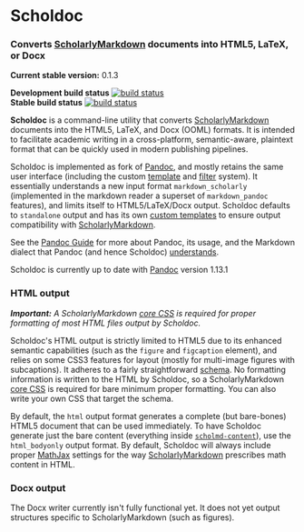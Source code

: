 Scholdoc
========

### Converts [ScholarlyMarkdown][scholmd] documents into HTML5, LaTeX, or Docx

**Current stable version:** 0.1.3

**Development build status** [![build status][scholarly-devel-travisimage]][travis_stat]  
**Stable build status** [![build status][scholarly-travisimage]][travis_stat]

**Scholdoc** is a command-line utility that converts
[ScholarlyMarkdown][scholmd] documents into the HTML5, LaTeX, and Docx (OOML)
formats. It is intended to facilitate academic writing in a cross-platform,
semantic-aware, plaintext format that can be quickly used in modern publishing
pipelines.

Scholdoc is implemented as fork of [Pandoc][pandoc], and mostly retains the
same user interface (including the custom [template][pandocTemplate] and
[filter][pandocFilters] system). It essentially understands a new input format
`markdown_scholarly` (implemented in the markdown reader a superset of
`markdown_pandoc` features), and limits itself to HTML5/LaTeX/Docx output.
Scholdoc defaults to `standalone` output and has its own [custom
templates][scholdoc-templates] to ensure output compatibility with
[ScholarlyMarkdown][scholmd].

See the [Pandoc Guide][pandocReadme] for more about Pandoc, its usage, and the
Markdown dialect that Pandoc (and hence Scholdoc) [understands][pandocMarkdown].

Scholdoc is currently up to date with [Pandoc][pandoc] version 1.13.1


### HTML output

***Important:*** *A ScholarlyMarkdown [core CSS][corecss] is required for proper
formatting of most HTML files output by Scholdoc.*

Scholdoc's HTML output is strictly limited to HTML5 due to its enhanced
semantic capabilities (such as the `figure` and `figcaption` element), and
relies on some CSS3 features for layout (mostly for multi-image figures with
subcaptions). It adheres to a fairly straightforward [schema][html-schema]. No
formatting information is written to the HTML by Scholdoc, so a
ScholarlyMarkdown [core CSS][corecss] is required for bare minimum proper
formatting. You can also write your own CSS that target the schema.

By default, the `html` output format generates a complete (but bare-bones)
HTML5 document that can be used immediately. To have Scholdoc generate just the
bare content (everything inside [`scholmd-content`][html-schema-content]), use
the `html_bodyonly` output format. By default, Scholdoc will always include
proper [MathJax] settings for the way [ScholarlyMarkdown][scholmd] prescribes
math content in HTML.

### Docx output

The Docx writer currently isn't fully functional yet. It does not yet output structures specific to ScholarlyMarkdown (such as figures).

[scholmd]: http://scholarlymarkdown.com
[scholdoc]: https://github.com/timtylin/scholdoc
[scholdoc-types]: https://github.com/timtylin/scholdoc-types
[texmath]: https://github.com/jgm/texmath
[pandoc]: http://johnmacfarlane.net/pandoc/
[pandocReadme]: http://johnmacfarlane.net/pandoc/README.html
[pandocMarkdown]: http://johnmacfarlane.net/pandoc/README.html#pandocs-markdown
[pandocTemplate]: http://johnmacfarlane.net/pandoc/README.html#templates
[pandocFilters]: https://github.com/jgm/pandocfilters
[pandocWriters]: http://johnmacfarlane.net/pandoc/README.html#custom-writers
[pandoc-types]: https://github.com/jgm/pandoc-types
[travis_stat]: https://travis-ci.org/timtylin/scholdoc-texmath
[scholarly-devel-travisimage]: https://travis-ci.org/timtylin/scholdoc.svg?branch=scholarly-devel
[scholarly-travisimage]: https://travis-ci.org/timtylin/scholdoc.svg?branch=scholarly
[scholdoc-templates]: https://github.com/timtylin/scholdoc-templates
[html-schema]: http://scholarlymarkdown.com/Scholarly-Markdown-HTML-Schema.html
[html-schema-content]: http://scholarlymarkdown.com/Scholarly-Markdown-HTML-Schema.html#content
[corecss]: http://scholarlymarkdown.com/scholdoc-distribution/css/core/scholmd-core-latest.css
[mathjax]: http://www.mathjax.org
